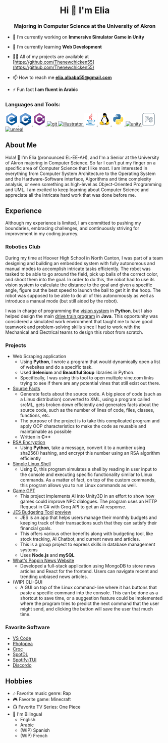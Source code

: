 <h1 align="center">Hi 👋 I'm Elia </h1>
<h3 align="center">Majoring in Computer Science at the University of Akron</h3>

- 🔭 I’m currently working on **Immersive Simulator Game in Unity**

- 🌱 I’m currently learning **Web Development**

- 👨‍💻 All of my projects are available at [https://github.com/Thenewchicken55](https://github.com/Thenewchicken55)

- 📫 How to reach me **elia.albaba55@gmail.com**

- ⚡ Fun fact **I am fluent in Arabic**


<p align="left">
</p>

<h3 align="left">Languages and Tools:</h3>
<p align="left"> <a href="https://www.cprogramming.com/" target="_blank" rel="noreferrer"> <img src="https://raw.githubusercontent.com/devicons/devicon/master/icons/c/c-original.svg" alt="c" width="40" height="40"/> </a> <a href="https://www.w3schools.com/cpp/" target="_blank" rel="noreferrer"> <img src="https://raw.githubusercontent.com/devicons/devicon/master/icons/cplusplus/cplusplus-original.svg" alt="cplusplus" width="40" height="40"/> </a> <a href="https://www.w3schools.com/cs/" target="_blank" rel="noreferrer"> <img src="https://raw.githubusercontent.com/devicons/devicon/master/icons/csharp/csharp-original.svg" alt="csharp" width="40" height="40"/> </a> <a href="https://git-scm.com/" target="_blank" rel="noreferrer"> <img src="https://www.vectorlogo.zone/logos/git-scm/git-scm-icon.svg" alt="git" width="40" height="40"/> </a> <a href="https://www.adobe.com/in/products/illustrator.html" target="_blank" rel="noreferrer"> <img src="https://www.vectorlogo.zone/logos/adobe_illustrator/adobe_illustrator-icon.svg" alt="illustrator" width="40" height="40"/> </a> <a href="https://www.java.com" target="_blank" rel="noreferrer"> <img src="https://raw.githubusercontent.com/devicons/devicon/master/icons/java/java-original.svg" alt="java" width="40" height="40"/> </a> <a href="https://www.linux.org/" target="_blank" rel="noreferrer"> <img src="https://raw.githubusercontent.com/devicons/devicon/master/icons/linux/linux-original.svg" alt="linux" width="40" height="40"/> </a> <a href="https://www.python.org" target="_blank" rel="noreferrer"> <img src="https://raw.githubusercontent.com/devicons/devicon/master/icons/python/python-original.svg" alt="python" width="40" height="40"/> </a> <a href="https://unity.com/" target="_blank" rel="noreferrer"> <img src="https://www.vectorlogo.zone/logos/unity3d/unity3d-icon.svg" alt="unity" width="40" height="40"/> </a> <a href="https://www.photoshop.com/en" target="_blank" rel="noreferrer"> <img src="https://raw.githubusercontent.com/devicons/devicon/master/icons/photoshop/photoshop-line.svg" alt="photoshop" width="40" height="40"/> </a> <a href="https://unrealengine.com/" target="_blank" rel="noreferrer"> <img src="https://raw.githubusercontent.com/kenangundogan/fontisto/036b7eca71aab1bef8e6a0518f7329f13ed62f6b/icons/svg/brand/unreal-engine.svg" alt="unreal" width="40" height="40"/> </a> </p>



## About Me
Hola! 👋 I'm Elia (pronounced EL-EE-AH), and I'm a Senior at the University of Akron majoring in Computer Science. So far I can't put my finger on a specific area of Computer Science that I like most. I am interested in everything from Computer System Architecture to the Operating System and the Hardware-Software interface, Algorithms and time complexity analysis, or even something as high-level as Object-Oriented Programming and UML. I am excited to keep learning about Computer Science and appreciate all the intricate hard work that was done before me.

## Experience
Although my experience is limited, I am committed to pushing my boundaries, embracing challenges, and continuously striving for improvement in my coding journey.
### Robotics Club
During my time at Hoover High School in North Canton, I was part of a team designing and building an embedded system with fully autonomous and manual modes to accomplish intricate tasks efficiently. The robot was tasked to be able to go around the field, pick up balls of the correct color, and shoot them into the goal. In order to do this, the robot had to use its vision system to calculate the distance to the goal and given a specific angle, figure out the best speed to launch the ball to get it in the hoop. The robot was supposed to be able to do all of this autonomously as well as introduce a manual mode (but still aided by the robot).

I was in charge of programming the [vision system](https://github.com/FRC-4121/4121-Vision) in **Python**, but I also helped design the main [drive train program](https://github.com/FRC-4121/2022-Robot-V2) in **Java**. This opportunity was considered a simulated work environment that taught me to have good teamwork and problem-solving skills since I had to work with the Mechanical and Electrical teams to design this robot from scratch.


### Projects

- Web Scraping application
    - Using **Python**, I wrote a program that would dynamically open a list of websites and do a specific task.
    - Used **Selenium** and **Beautiful Soup** libraries in Python.
    - Specifically, I was using this tool to open multiple vine.com links trying to see if there are any potential vines that still exist out there.
- [Source Facts](https://github.com/Thenewchicken55/SourceFax)
    - Generate facts about the source code. A big piece of code (such as a Linux distribution) converted to XML, using a program called srcML, gets broken down efficiently and generates facts about the source code, such as the number of lines of code, files, classes, functions, etc.
    - The purpose of the project is to take this complicated program and apply OOP characteristics to make the code as reusable and maintainable as possible
    - Written in **C++**
- [RSA Encryption](https://github.com/Thenewchicken55/RSA-encryption-Algorithms-Project)
    - Using **Python**, take a message, convert it to a number using sha256() hashing, and encrypt this number using an RSA algorithm efficiently
- [Simple Linux Shell](https://github.com/Thenewchicken55/Simple-Linux-Shell)
    - Using **C**, this program simulates a shell by reading in user input to the console and executing specific functionality similar to Linux commands. As a matter of fact, on top of the custom commands, this program allows you to run Linux commands as well.
- [Game GPT](https://github.com/Thenewchicken55/Game-GPT-Build)
    - This project implements AI into Unity3D in an effort to show how games could improve NPC dialogues. The program uses an HTTP Request in C# with Groq API to get an AI response.
- [JES Budgeting Tool](https://github.com/Thenewchicken55/JES) [preview](http://jesbudget.com/)
    - JES is an app that helps users manage their monthly budgets and keeping track of their transactions such that they can satisfy their financial goals.
    - This offers various other benefits along with budgeting tool, like stock tracking, AI Chatbot, and current news and articles.
    - This is a group project to express skills in database management systems
    - Uses **Node.js** and **mySQL**
- [What's Poppin News Website](https://isp-project.vercel.app/)
    - Developed a full-stack application using MongoDB to store news articles and React for the frontend. Users can navigate recent and trending unbiased news articles.
- (WIP) CLI-GUI
    - A GUI on top of the Linux command-line where it has buttons that paste a specific command into the console. This can be done as a shortcut to save time, or a suggestion feature could be implemented where the program tries to predict the next command that the user might send, and clicking the button will save the user that much time.


### Favorite Software
- [VS Code](https://code.visualstudio.com/)
- [Photopea](https://www.photopea.com/)
- [Croc](https://github.com/schollz/croc)
- [SpotDL](https://github.com/spotDL/spotify-downloader)
- [Spotify-TUI](https://github.com/Rigellute/spotify-tui)
- [Discordo](https://github.com/ayn2op/discordo)



## Hobbies
- 🎶 Favorite music genre: Rap
- 🎮 Favorite game: Minecraft
- 📺 Favorite TV Series: One Piece
- 🙊 I'm Bilingual
    - English
    - Arabic
    - (WIP) Spanish
    - (WIP) French


<!---
Thenewchicken55/Thenewchicken55 is a ✨ special ✨ repository because its `README.md` (this file) appears on your GitHub profile.
You can click the Preview link to take a look at your changes.
--->
